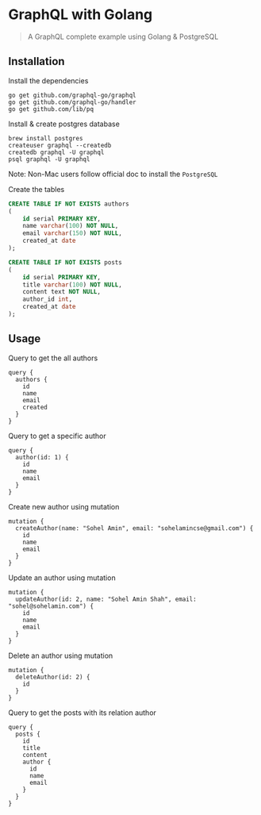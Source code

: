 
# GraphQL with Golang
> A GraphQL complete example using Golang & PostgreSQL

## Installation
Install the dependencies
```
go get github.com/graphql-go/graphql
go get github.com/graphql-go/handler
go get github.com/lib/pq
```

Install & create postgres database
```
brew install postgres
createuser graphql --createdb
createdb graphql -U graphql
psql graphql -U graphql
```
Note: Non-Mac users follow official doc to install the `PostgreSQL`

Create the tables
```sql
CREATE TABLE IF NOT EXISTS authors
(
    id serial PRIMARY KEY,
    name varchar(100) NOT NULL,
    email varchar(150) NOT NULL,
    created_at date
);

CREATE TABLE IF NOT EXISTS posts
(
    id serial PRIMARY KEY,
    title varchar(100) NOT NULL,
    content text NOT NULL,
    author_id int,
    created_at date
);
```

 ## Usage
 Query to get the all authors
```
query {
  authors {
    id
    name
    email
    created
  }
}
```

Query to get a specific author
```
query {
  author(id: 1) {
    id
    name
    email
  }
}
```

Create new author using mutation
```
mutation {
  createAuthor(name: "Sohel Amin", email: "sohelamincse@gmail.com") {
    id
    name
    email
  }
}
```

Update an author using mutation
```
mutation {
  updateAuthor(id: 2, name: "Sohel Amin Shah", email: "sohel@sohelamin.com") {
    id
    name
    email
  }
}
```

Delete an author using mutation
```
mutation {
  deleteAuthor(id: 2) {
    id
  }
}
```

Query to get the posts with its relation author
```
query {
  posts {
    id
    title
    content
    author {
      id
      name
      email
    }
  }
}
```
